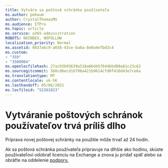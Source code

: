 ```yaml
---
title: Vytvára sa poštová schránka používateľa
ms.author: pebaum
author: CrystalThomasMS
ms.audience: ITPro
ms.topic: article
ms.service: o365-administration
ROBOTS: NOINDEX, NOFOLLOW
localization_priority: Normal
ms.assetid: 6037a6c9-a658-43ce-ba6a-8e0a4efbd3c4
ms.custom:
- "359"
- "3500004"
ms.openlocfilehash: 27ac93b93639a518a66d45f644bbd80a61c23c62
ms.sourcegitcommit: 5b0cd6ecd16798a421b9614cfd0f416d43e7ce6a
ms.translationtype: MT
ms.contentlocale: sk-SK
ms.lasthandoff: 05/06/2021
ms.locfileid: "52261823"
---
```

# <a name="user-mailbox-creation-is-taking-a-long-time"></a>Vytváranie poštových schránok používateľov trvá príliš dlho

Príprava novej poštovej schránky na použitie môže trvať až 24 hodín.
  
Ak sa poštová schránka používateľa pripravuje na dlhšie ako hodinu, skúste používateľovi odobrať licenciu na Exchange a znova ju pridať späť alebo sa obráťte na oddelenie [podpory.](/microsoft-365/admin/contact-support-for-business-products?tabs=online)
